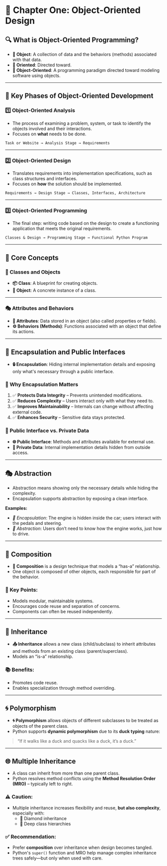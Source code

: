 
# 📘 Chapter One: Object-Oriented Design

## 🔍 What is Object-Oriented Programming?

- **🧱 Object**: A collection of data and the behaviors (methods) associated with that data.
- **🎯 Oriented**: Directed toward.
- **🧩 Object-Oriented**: A programming paradigm directed toward modeling software using objects.

---

## 🧭 Key Phases of Object-Oriented Development

### 1️⃣ Object-Oriented Analysis
- The process of examining a problem, system, or task to identify the objects involved and their interactions.
- Focuses on **what** needs to be done.

```
Task or Website → Analysis Stage → Requirements
```

---

### 2️⃣ Object-Oriented Design
- Translates requirements into implementation specifications, such as class structures and interfaces.
- Focuses on **how** the solution should be implemented.

```
Requirements → Design Stage → Classes, Interfaces, Architecture
```

---

### 3️⃣ Object-Oriented Programming
- The final step: writing code based on the design to create a functioning application that meets the original requirements.

```
Classes & Design → Programming Stage → Functional Python Program
```

---

## 🧱 Core Concepts

### 🧰 Classes and Objects
- **📦 Class**: A blueprint for creating objects.
- **🔸 Object**: A concrete instance of a class.

---

### 🎭 Attributes and Behaviors
- **📌 Attributes**: Data stored in an object (also called properties or fields).
- **⚙️ Behaviors (Methods)**: Functions associated with an object that define its actions.

---

## 🔐 Encapsulation and Public Interfaces

- **🔒 Encapsulation**: Hiding internal implementation details and exposing only what's necessary through a public interface.

### 🎯 Why Encapsulation Matters
1. ✅ **Protects Data Integrity** – Prevents unintended modifications.
2. ✅ **Reduces Complexity** – Users interact only with what they need to.
3. ✅ **Improves Maintainability** – Internals can change without affecting external code.
4. ✅ **Enhances Security** – Sensitive data stays protected.

### 🧩 Public Interface vs. Private Data
- **🌐 Public Interface**: Methods and attributes available for external use.
- **🔐 Private Data**: Internal implementation details hidden from outside access.

---

## 🎭 Abstraction

- Abstraction means showing only the necessary details while hiding the complexity.
- Encapsulation supports abstraction by exposing a clean interface.

**Examples:**
- *🔧 Encapsulation*: The engine is hidden inside the car; users interact with the pedals and steering.
- *🚗 Abstraction*: Users don’t need to know how the engine works, just how to drive.

---

## 🧬 Composition

- **🧱 Composition** is a design technique that models a “has-a” relationship.
- One object is composed of other objects, each responsible for part of the behavior.

### 🔑 Key Points:
- Models modular, maintainable systems.
- Encourages code reuse and separation of concerns.
- Components can often be reused independently.

---

## 🧬 Inheritance

- **📤 Inheritance** allows a new class (child/subclass) to inherit attributes and methods from an existing class (parent/superclass).
- Models an “is-a” relationship.

### 📚 Benefits:
- Promotes code reuse.
- Enables specialization through method overriding.

---

## 🌀 Polymorphism

- **🌀 Polymorphism** allows objects of different subclasses to be treated as objects of the parent class.
- Python supports **dynamic polymorphism** due to its **duck typing** nature:

> “If it walks like a duck and quacks like a duck, it’s a duck.”

---

## 🌐 Multiple Inheritance

- A class can inherit from more than one parent class.
- Python resolves method conflicts using the **Method Resolution Order (MRO)** – typically left to right.

### ⚠️ Caution:
- Multiple inheritance increases flexibility and reuse, **but also complexity**, especially with:
  - 🔁 Diamond inheritance
  - 🧱 Deep class hierarchies

### ✅ Recommendation:
- Prefer **composition** over inheritance when design becomes tangled.
- Python's `super()` function and MRO help manage complex inheritance trees safely—but only when used with care.
